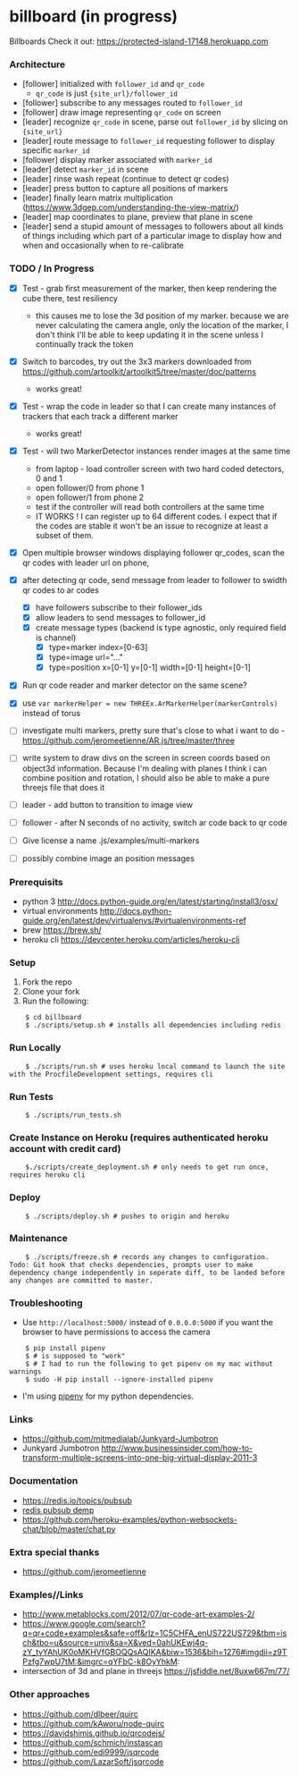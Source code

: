 # billboard (in progress)
Billboards
Check it out: https://protected-island-17148.herokuapp.com

### Architecture 

* [follower] initialized with `follower_id` and `qr_code` 
  * `qr_code` is just `{site_url}/follower_id`
* [follower] subscribe to any messages routed to `follower_id`
* [follower] draw image representing `qr_code` on screen
* [leader] recognize `qr_code` in scene, parse out `follower_id` by slicing on `{site_url}`
* [leader] route message to `follower_id` requesting follower to display specific `marker_id`
* [follower] display marker associated with `marker_id`
* [leader] detect `marker_id` in scene
* [leader] rinse wash repeat (continue to detect qr codes)
* [leader] press button to capture all positions of markers
* [leader] finally learn matrix multiplication (https://www.3dgep.com/understanding-the-view-matrix/)
* [leader] map coordinates to plane, preview that plane in scene
* [leader] send a stupid amount of messages to followers about all kinds of things including which part of a particular image to display how and when and occasionally when to re-calibrate 

### TODO / In Progress
* [X] Test - grab first measurement of the marker, then keep rendering the cube there, test resiliency 
  * this causes me to lose the 3d position of my marker. because we are never calculating the camera angle, only the location of the marker,  I don't think I'll be able to keep updating it in the scene unless I continually track the token
* [X] Switch to barcodes, try out the 3x3 markers downloaded from https://github.com/artoolkit/artoolkit5/tree/master/doc/patterns
  * works great!
* [X] Test - wrap the code in leader so that I can create many instances of trackers that each track a different marker
  * works great!
* [X] Test - will two MarkerDetector instances render images at the same time
  * from laptop - load controller screen with two hard coded detectors, 0 and 1
  * open follower/0 from phone 1
  * open follower/1 from phone 2
  * test if the controller will read both controllers at the same time
  * IT WORKS ! I can register up to 64 different codes. I expect that if the codes are stable it won't be an issue to recognize at least a subset of them. 
* [X] Open multiple browser windows displaying follower qr_codes, scan the qr codes with leader url on phone, 
* [X] after detecting qr code, send message from leader to follower to swidth qr codes to ar codes
  * [X] have followers subscribe to their follower_ids
  * [X] allow leaders to send messages to follower_id
  * [X] create message types (backend is type agnostic, only required field is channel)
    * [X] type=marker index=[0-63]
    * [X] type=image url="..."
    * [X] type=position x=[0-1] y=[0-1] width=[0-1] height=[0-1]
* [X] Run qr code reader and marker detector on the same scene?
* [X] use `var markerHelper = new THREEx.ArMarkerHelper(markerControls)` instead of torus
* [ ] investigate multi markers, pretty sure that's close to what i want to do - https://github.com/jeromeetienne/AR.js/tree/master/three
* [ ] write system to draw divs on the screen in screen coords based on object3d information. Because I'm dealing with planes I think i can combine position and rotation, I should also be able to make a pure threejs file that does it

* [ ] leader - add button to transition to image view
* [ ] follower - after N seconds of no activity, switch ar code back to qr code
* [ ] Give license a name
.js/examples/multi-markers
* [ ] possibly combine image an position messages


### Prerequisits

- python 3 http://docs.python-guide.org/en/latest/starting/install3/osx/
- virtual environments http://docs.python-guide.org/en/latest/dev/virtualenvs/#virtualenvironments-ref
- brew https://brew.sh/
- heroku cli https://devcenter.heroku.com/articles/heroku-cli

### Setup 
1) Fork the repo
2) Clone your fork
3) Run the following:
```
    $ cd billboard
    $ ./scripts/setup.sh # installs all dependencies including redis
```
### Run Locally
```
    $ ./scripts/run.sh # uses heroku local command to launch the site with the ProcfileDevelopment settings, requires cli
```
### Run Tests
```
    $ ./scripts/run_tests.sh
```
### Create Instance on Heroku (requires authenticated heroku account with credit card)
```
    $./scripts/create_deployment.sh # only needs to get run once, requires heroku cli
```

### Deploy
```
    $ ./scripts/deploy.sh # pushes to origin and heroku
```

### Maintenance
```
    $ ./scripts/freeze.sh # records any changes to configuration. Todo: Git hook that checks dependencies, prompts user to make dependency change independently in seperate diff, to be landed before any changes are committed to master.
```

### Troubleshooting
* Use `http://localhost:5000/` instead of `0.0.0.0:5000` if you want the browser to have permissions to access the camera
```
    $ pip install pipenv
    $ # is supposed to "work"
    $ # I had to run the following to get pipenv on my mac without warnings
    $ sudo -H pip install --ignore-installed pipenv
```

* I'm using [pipenv](http://docs.pipenv.org/) for my python dependencies.


### Links
* https://github.com/mitmedialab/Junkyard-Jumbotron
* Junkyard Jumbotron http://www.businessinsider.com/how-to-transform-multiple-screens-into-one-big-virtual-display-2011-3


### Documentation
* https://redis.io/topics/pubsub
* [redis pubsub demp](https://gist.github.com/pietern/348262)
* https://github.com/heroku-examples/python-websockets-chat/blob/master/chat.py

### Extra special thanks
* https://github.com/jeromeetienne

### Examples//Links
* http://www.metablocks.com/2012/07/qr-code-art-examples-2/
* https://www.google.com/search?q=qr+code+examples&safe=off&rlz=1C5CHFA_enUS722US729&tbm=isch&tbo=u&source=univ&sa=X&ved=0ahUKEwj4q-zY_tvYAhUK0oMKHVfGBOQQsAQIKA&biw=1536&bih=1276#imgdii=z9TPzfg7wpU7tM:&imgrc=qYFbC-k8OyYhkM:
* intersection of 3d and plane in threejs https://jsfiddle.net/8uxw667m/77/


### Other approaches
* https://github.com/dlbeer/quirc
* https://github.com/kAworu/node-quirc
* https://davidshimjs.github.io/qrcodejs/
* https://github.com/schmich/instascan
* https://github.com/edi9999/jsqrcode
* https://github.com/LazarSoft/jsqrcode
